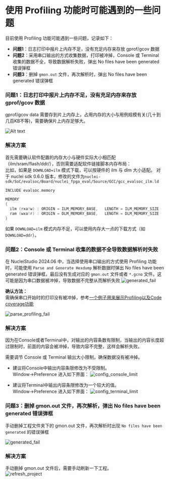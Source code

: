 # 使用 Profiling 功能时可能遇到的一些问题

目前使用 Profiling 功能可能遇到一些问题，记录如下：  
* **问题1**：日志打印中报片上内存不足，没有充足内存来存放 gprof/gcov 数据
* **问题2**：采用串口输出的方式收集数据，打印被冲掉，Console 或 Terminal 收集的数据不全，导致数据解析失败，弹出 No files have been generated 错误弹框  
* **问题3**：删掉 `gmon.out` 文件，再次解析时，弹出 No files have been generated 错误弹框

### 问题1：日志打印中报片上内存不足，没有充足内存来存放 gprof/gcov 数据

gprof/gcov data 需要存到片上内存上，占用内存的大小与用例规模有关(几十到几百KB不等)，需要确保片上内存足够大。

![Alt text](asserts/images/16/overflow.png)



### 解决方案

首先需要确认软件配置的内存大小与硬件实际大小相匹配（ilm/sram/flash/ddr/），否则需要适配软件链接脚本内存布局：   
比如，如果是 `DOWNLOAD=ilm` 模式下载，可以按硬件的 ilm 与 dlm 大小适配。
对于 nuclei sdk 0.6.0 版本，修改的文件为`nuclei-sdk/SoC/evalsoc/Board/nuclei_fpga_eval/Source/GCC/gcc_evalsoc_ilm.ld`

~~~c
INCLUDE evalsoc.memory

MEMORY
{
  ilm (rxa!w) : ORIGIN = ILM_MEMORY_BASE,   LENGTH = ILM_MEMORY_SIZE
  ram (wxa!r) : ORIGIN = DLM_MEMORY_BASE,   LENGTH = DLM_MEMORY_SIZE
}
~~~

如果 `DOWNLOAD=ilm` 模式内存不足，可以使用内存大一点的下载方式（如 `DOWNLOAD=ddr`）。

### 问题2：Console 或 Terminal 收集的数据不全导致数据解析时失败

在 NucleiStudio 2024.06 中，当选择使用串口输出的方式使用 Profiling 功能时，可能使用 `Parse and Generate Hexdump` 解析数据时弹出 No files have been generated 错误弹框，最后没有生成对应的 `gmon.out` 文件或者 `*.gcno` 文件。这可能是因为串口数据被冲掉，导致数据不完整从而解析失败
![generated_fail](asserts/images/16/generated_fail.png)

**确认方法：**  
需确保串口开始时的打印没有被冲掉，参考[一个例子用来展示Profiling以及Code coverage功能](17-an_example_to_demonstrate_the_use_of_profiling_and_code_coverage.md)

![parse_profiling_fail](asserts/images/16/parse_profiling_fail.png)

### 解决方案
因为在Console或者Terminal中，对输出的内容条数有限制，当输出的内容长度超过限制时，前面的内容会被冲掉，导致内容不完整，这样会解析失败。

需要调节 Console 或 Terminal 输出大小限制，确保数据没有被冲掉。    
* 建议将Console中输出内容条限修改为不受限制。  
Window->Preference 进入如下界面：
![config_console_limit](asserts/images/16/config_console_limit.png)

* 建议将Terminal中输出内容条限修改为一个较大的值。  
Window->Preference 进入如下界面：
![config_terminal_limit](asserts/images/16/config_terminal_limit.png)



### 问题3：删掉 gmon.out 文件，再次解析，弹出 No files have been generated 错误弹框

手动删掉工程文件夹下的 gmon.out 文件，再次解析时出现 `No files have been generated` 的错误弹框

![generated_fail](asserts/images/16/generated_fail.png)

### 解决方案

手动删掉 gmon.out 文件后，需要手动刷新一下工程。  
![refresh_project](asserts/images/16/refresh_project.png)